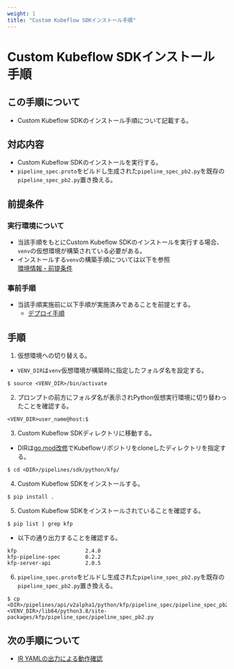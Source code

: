 ```yaml
---
weight: 1
title: "Custom Kubeflow SDKインストール手順"
---
```

# Custom Kubeflow SDKインストール手順
## この手順について
* Custom Kubeflow SDKのインストール手順について記載する。

## 対応内容
* Custom Kubeflow SDKのインストールを実行する。
* `pipeline_spec.proto`をビルドし生成された`pipeline_spec_pb2.py`を既存の`pipeline_spec_pb2.py`置き換える。

## 前提条件
### 実行環境について
* 当該手順をもとにCustom Kubeflow SDKのインストールを実行する場合、`venv`の仮想環境が構築されている必要がある。
* インストールする`venv`の構築手順については以下を参照   
[環境情報・前提条件](../../../environment-information-and-prerequisites)

### 事前手順
* 当該手順実施前に以下手順が実施済みであることを前提とする。
    * [デプロイ手順](../../../deployment-procedure/)

## 手順
1. 仮想環境への切り替える。
* `VENV_DIR`は`venv`仮想環境が構築時に指定したフォルダ名を設定する。
```
$ source <VENV_DIR>/bin/activate
```

2. プロンプトの前方にフォルダ名が表示されPython仮想実行環境に切り替わったことを確認する。
```
<VENV_DIR>user_name@host:$
```

3. Custom Kubeflow SDKディレクトリに移動する。
* DIRは[go.mod改修](../../../modification-procedure/apfw-backend-related-modification-procedure/modify-go.mod)でKubeflowリポジトリをcloneしたディレクトリを指定する。
```
$ cd <DIR>/pipelines/sdk/python/kfp/
```

4. Custom Kubeflow SDKをインストールする。
```
$ pip install .
```

5. Custom Kubeflow SDKをインストールされていることを確認する。
```
$ pip list | grep kfp
```

* 以下の通り出力することを確認する。
```
kfp                      2.4.0
kfp-pipeline-spec        0.2.2
kfp-server-api           2.0.5
```

6. `pipeline_spec.proto`をビルドし生成された`pipeline_spec_pb2.py`を既存の`pipeline_spec_pb2.py`置き換える。
```
$ cp <DIR>/pipelines/api/v2alpha1/python/kfp/pipeline_spec/pipeline_spec_pb2.py <VENV_DIR>/lib64/python3.8/site-packages/kfp/pipeline_spec/pipeline_spec_pb2.py
```

## 次の手順について
* [IR YAMLの出力による動作確認](../operation-confirmation-by-iryaml-output)
